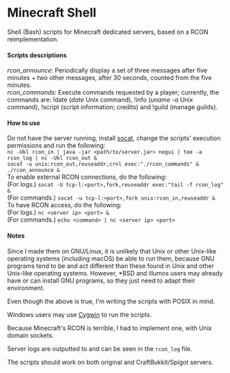 # Minecraft Shell
Shell (Bash) scripts for Minecraft dedicated servers, based on a RCON reimplementation.

#### Scripts descriptions
*rcon_announce*: Periodically display a set of three messages after five minutes + two other messages, after 30 seconds, counted from the five minutes.\
*rcon_commands*: Execute commands requested by a player; currently, the commands are: !date (*date* Unix command), !info (*uname -a* Unix command), !script (script information; credits) and !guild (manage guilds).

#### How to use
Do not have the server running, install [socat](http://www.dest-unreach.org/socat), change the scripts' execution permissions and run the following:\
`nc -Ukl rcon_in | java -jar <path/to/server.jar> nogui | tee -a rcon_log | nc -Ukl rcon_out &`\
`socat -u unix:rcon_out,reuseaddr,crnl exec:"./rcon_commands" &`\
`./rcon_announce &`\
To enable external RCON connections, do the following:\
(For logs.) `socat -U tcp-l:<port>,fork,reuseaddr exec:"tail -f rcon_log" &`\
(For commands.) `socat -u tcp-l:<port>,fork unix:rcon_in,reuseaddr &`\
To have RCON access, do the following:\
(For logs.) `nc <server ip> <port> &`\
(For commands.) `echo <command> | nc <server ip> <port>`

#### Notes
Since I made them on GNU/Linux, it is unlikely that Unix or other Unix-like operating systems (including macOS) be able to run them, because GNU programs tend to be and act different than these found in Unix and other Unix-like operating systems. However, *BSD and illumos users may already have or can install GNU programs, so they just need to adapt their environment.

Even though the above is true, I'm writing the scripts with POSIX in mind.

Windows users may use [Cygwin](https://cygwin.com) to run the scripts.

Because Minecraft's RCON is terrible, I had to implement one, with Unix domain sockets.

Server logs are outputted to and can be seen in the `rcon_log` file.

The scripts should work on both original and CraftBukkit/Spigot servers.
